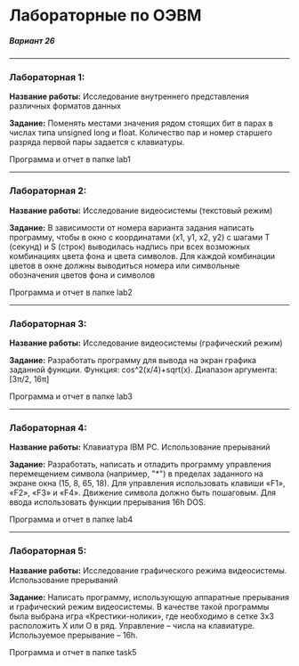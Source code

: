 # Лабораторные по ОЭВМ

##### Вариант 26

---

### Лабораторная 1:

**Название работы:** Исследование внутреннего представления различных форматов данных

**Задание:** Поменять местами значения рядом стоящих бит в парах в числах типа unsigned long и float. Количество пар и номер старшего разряда первой пары задается с клавиатуры.

Программа и отчет в папке lab1

---

### Лабораторная 2:

**Название работы:** Исследование видеосистемы (текстовый режим)

**Задание:** В зависимости от номера варианта задания написать программу, чтобы в окно с координатами (x1, у1, х2, у2) с шагами Т (секунд) и S (строк) выводилась надпись при всех возможных комбинациях цвета фона и цвета символов. Для каждой комбинации цветов в окне должны выводиться номера или символьные обозначения цветов фона и символов

Программа и отчет в папке lab2

---

### Лабораторная 3:

**Название работы:** Исследование видеосистемы (графический режим)

**Задание:** Разработать программу для вывода на экран графика заданной функции. Функция: cos^2(x/4)+sqrt(x). Диапазон аргумента: [3π/2, 16π]

Программа и отчет в папке lab3

---


### Лабораторная 4:

**Название работы:** Клавиатура IBM PC. Использование прерываний

**Задание:** Разработать, написать и отладить программу управления перемещением символа (например, "*") в пределах заданного на экране окна (15, 8, 65, 18). Для управления использовать клавиши «F1», «F2», «F3»  и «F4». Движение символа должно быть пошаговым. Для ввода использовать функции прерывания 16h DOS.

Программа и отчет в папке lab4

---

### Лабораторная 5:

**Название работы:** Исследование графического режима видеосистемы. Использование прерываний

**Задание:** Написать программу, использующую аппаратные прерывания и графический режим видеосистемы. В качестве такой программы была выбрана игра «Крестики-нолики», где необходимо в сетке 3x3 расположить X или O в ряд. Управление – числа на клавиатуре. Используемое прерывание – 16h.

Программа и отчет в папке task5
